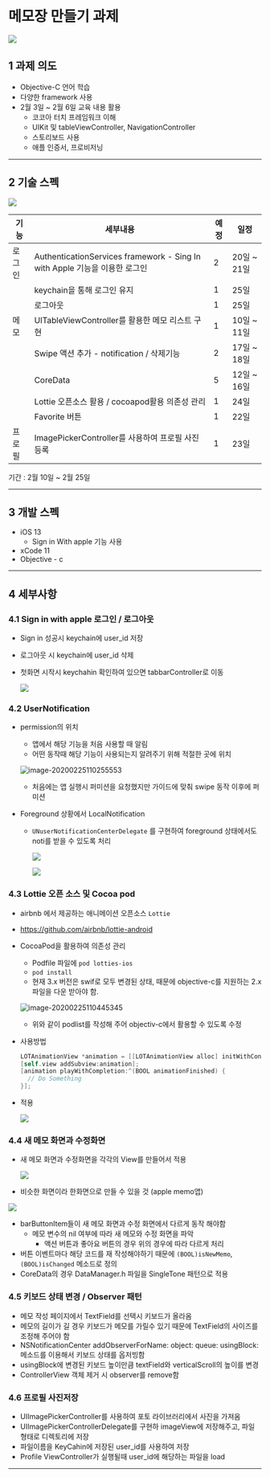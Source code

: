 # 메모장 만들기 과제

![](./readme_photo/icon.png)

## 1 과제 의도

- Objective-C 언어 학습
- 다양한 framework 사용
- 2월 3일 ~ 2월 6일 교육 내용 활용
  - 코코아 터치 프레임워크 이해
  - UIKit 및 tableViewController, NavigationController
  - 스토리보드 사용
  - 애플 인증서, 프로비저닝

---



## 2 기술 스펙

![](./readme_photo/spec.png)

| 기능   | 세부내용                                                     | 예정 | 일정        |
| ------ | ------------------------------------------------------------ | ---- | ----------- |
| 로그인 | AuthenticationServices framework - Sing In with Apple 기능을 이용한 로그인 | 2    | 20일 ~ 21일 |
|        | keychain을 통해 로그인 유지                                  | 1    | 25일        |
|        | 로그아웃                                                     | 1    | 25일        |
| 메모   | UITableViewController를 활용한 메모 리스트 구현              | 1    | 10일 ~ 11일 |
|        | Swipe 액션 추가 - notification / 삭제기능                    | 2    | 17일 ~ 18일 |
|        | CoreData                                                     | 5    | 12일 ~ 16일 |
|        | Lottie 오픈소스 활용 / cocoapod활용 의존성 관리              | 1    | 24일        |
|        | Favorite 버튼                                                | 1    | 22일        |
| 프로필 | ImagePickerController를 사용하여 프로필 사진등록             | 1    | 23일        |

기간 : 2월 10일 ~ 2월 25일

---



## 3 개발 스펙

- iOS 13
  - Sign in With apple 기능 사용
- xCode 11
- Objective - c

---



##  4 세부사항

### 4.1 Sign in with apple 로그인 / 로그아웃

- Sign in 성공시 keychain에 user_id 저장

- 로그아웃 시 keychain에 user_id 삭제

- 첫화면 시작시 keychahin 확인하여 있으면 tabbarController로 이동

  ![](./readme_photo/auth.png)



### 4.2 UserNotification

- permission의 위치
  - 앱에서 해당 기능을 처음 사용할 때 알림
  - 어떤 동작때 해당 기능이 사용되는지 알려주기 위해 적절한 곳에 위치
  
  ![image-20200225110255553](./readme_photo/permission.png)
  
  - 처음에는 앱 실행시 퍼미션을 요청했지만 가이드에 맞춰 swipe 동작 이후에 퍼미션
  
- Foreground 상황에서 LocalNotification

  - `UNuserNotificationCenterDelegate` 를 구현하여 foreground 상태에서도 noti를 받을 수 있도록 처리

    ![](./readme_photo/noti.png)

    ![](./readme_photo/UNUserNotificationCenterDelegate.png)



### 4.3 Lottie 오픈 소스 및 Cocoa pod

- airbnb 에서 제공하는 애니메이션 오픈소스 `Lottie`
  
- https://github.com/airbnb/lottie-android
  
- CocoaPod을 활용하여 의존성 관리

  - Podfile 파일에 `pod lotties-ios`
  - `pod install`
  - 현재 3.x 버전은 swif로 모두 변경된 상태, 때문에 objective-c를 지원하는 2.x 파일을 다운 받아야 함.

  ![image-20200225110445345](./readme_photo/lottie-pod.png)

  - 위와 같이 podlist를 작성해 주어 objectiv-c에서 활용할 수 있도록 수정

- 사용방법

  ```objective-c
  LOTAnimationView *animation = [[LOTAnimationView alloc] initWithContentsOfURL:[NSURL URLWithString:URL]];
  [self.view addSubview:animation];
  [animation playWithCompletion:^(BOOL animationFinished) {
    // Do Something
  }];
  ```

- 적용

  ![](./readme_photo/lottie.gif)



### 4.4 새 메모 화면과 수정화면

- 새 메모 화면과 수정화면을 각각의 View를 만들어서 적용

  ![](./readme_photo/saveMemo.png)

- 비슷한 화면이라 한화면으로 만들 수 있을 것 (apple memo앱)

![](./readme_photo/memo.png)

- barButtonItem들이 새 메모 화면과 수정 화면에서 다르게 동작 해야함
  - 메모 변수의 nil 여부에 따라 새 메모와 수정 화면을 파악
    - 액션 버튼과 좋아요 버튼의 경우 위의 경우에 따라 다르게 처리
- 버튼 이벤트마다 해당 코드를 재 작성해야하기 때문에 `(BOOL)isNewMemo`, `(BOOL)isChanged` 메소드로 정의
- CoreData의 경우 DataManager.h 파일을 SingleTone 패턴으로 적용



### 4.5 키보드 상태 변경 / Observer 패턴

- 메모 작성 페이지에서 TextField를 선택시 키보드가 올라옴
- 메모의 길이가 길 경우 키보드가 메모를 가릴수 있기 때문에 TextField의 사이즈를 조정해 주어야 함
- NSNotificationCenter addObserverForName: object: queue: usingBlock: 메소드를 이용해서 키보드 상태를 옵저빙함
- usingBlock에 변경된 키보드 높이만큼 textField와 verticalScroll의 높이를 변경
- ControllerView 객체 제거 시 observer를 remove함



### 4.6 프로필 사진저장

- UIImagePickerController를 사용하여 포토 라이브러리에서 사진을 가져옴
- UIImagePickerControllerDelegate를 구현하 imageView에 저장해주고, 파일 형태로 디렉토리에 저장
- 파일이름을 KeyCahin에 저장된 user_id를 사용하여 저장
- Profile ViewController가 실행될때 user_id에 해당하는 파일을 load

---



